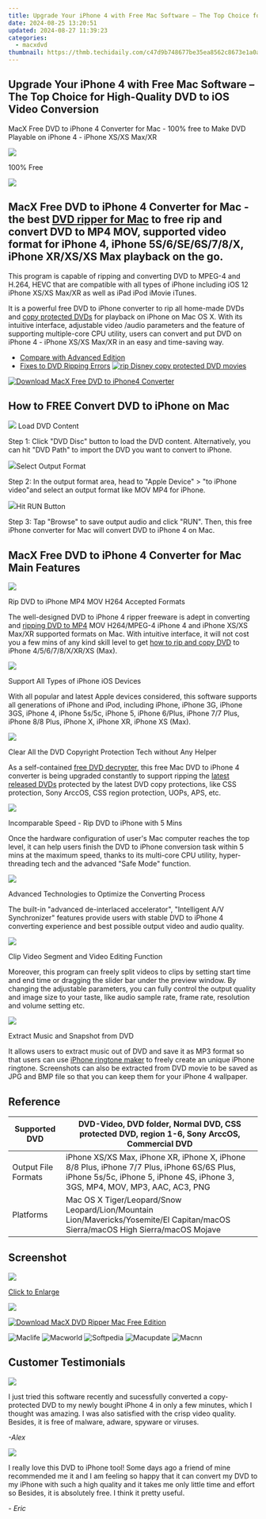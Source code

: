 ```yaml
---
title: Upgrade Your iPhone 4 with Free Mac Software – The Top Choice for High-Quality DVD to iOS Video Conversion
date: 2024-08-25 13:20:51
updated: 2024-08-27 11:39:23
categories:
  - macxdvd
thumbnail: https://thmb.techidaily.com/c47d9b748677be35ea8562c8673e1a0adea4db02bd5063809503ecb26b1549e6.jpg
---
```


## Upgrade Your iPhone 4 with Free Mac Software – The Top Choice for High-Quality DVD to iOS Video Conversion

MacX Free DVD to iPhone 4 Converter for Mac \- 100% free to Make DVD Playable on iPhone 4 - iPhone XS/XS Max/XR 

![](https://www.macxdvd.com/dvd-to-iphone4-converter-for-mac-free/../face/dvd-iphone4-pic.jpg) 

100% Free

![](https://www.macxdvd.com/dvd-to-iphone4-converter-for-mac-free/../image-jp/flag.png) 

## MacX Free DVD to iPhone 4 Converter for Mac - the best [DVD ripper for Mac](https://tools.techidaily.com/macxdvd/products/) to free rip and convert DVD to MP4 MOV, supported video format for iPhone 4, iPhone 5S/6/SE/6S/7/8/X, iPhone XR/XS/XS Max playback on the go.

This program is capable of ripping and converting DVD to MPEG-4 and H.264, HEVC that are compatible with all types of iPhone including iOS 12 iPhone XS/XS Max/XR as well as iPad iPod iMovie iTunes.

It is a powerful free DVD to iPhone converter to rip all home-made DVDs and [copy protected DVDs](https://tools.techidaily.com/macxdvd/products/) for playback on iPhone on Mac OS X. With its intuitive interface, adjustable video /audio parameters and the feature of supporting multiple-core CPU utility, users can convert and put DVD on iPhone 4 - iPhone XS/XS Max/XR in an easy and time-saving way.

* [Compare with Advanced Edition](https://tools.techidaily.com/macxdvd/products/)
* [Fixes to DVD Ripping Errors](https://tools.techidaily.com/macxdvd/products/)
[![rip Disney copy protected DVD movies](https://www.macxdvd.com/dvd-to-iphone4-converter-for-mac-free/../image/macxdvdpro-banner-mini.jpg)](https://tools.techidaily.com/macxdvd/products/) 

[![Download MacX Free DVD to iPhone4 Converter](https://www.macxdvd.com/dvd-to-iphone4-converter-for-mac-free/../image/bottom-download-big.jpg)](https://www.macxdvd.com/download/macx-free-dvd-to-iphone4-converter-for-mac.dmg) 

## How to FREE Convert DVD to iPhone on Mac

![](https://www.macxdvd.com/dvd-to-iphone4-converter-for-mac-free/../i-pic/1.png) Load DVD Content 

Step 1: Click "DVD Disc" button to load the DVD content. Alternatively, you can hit "DVD Path" to import the DVD you want to convert to iPhone.

![](https://www.macxdvd.com/dvd-to-iphone4-converter-for-mac-free/../i-pic/2.png)Select Output Format 

Step 2: In the output format area, head to "Apple Device" > "to iPhone video"and select an output format like MOV MP4 for iPhone.

![](https://www.macxdvd.com/dvd-to-iphone4-converter-for-mac-free/../i-pic/3.png)Hit RUN Button

Step 3: Tap "Browse" to save output audio and click "RUN". Then, this free iPhone converter for Mac will convert DVD to iPhone 4 on Mac. 

## MacX Free DVD to iPhone 4 Converter for Mac Main Features

![](https://www.macxdvd.com/dvd-to-iphone4-converter-for-mac-free/image/1.jpg) 

Rip DVD to iPhone MP4 MOV H264 Accepted Formats

The well-designed DVD to iPhone 4 ripper freeware is adept in converting and [ripping DVD to MP4](https://tools.techidaily.com/macxdvd/products/) MOV H264/MPEG-4 iPhone 4 and iPhone XS/XS Max/XR supported formats on Mac. With intuitive interface, it will not cost you a few mins of any kind skill level to get [how to rip and copy DVD](https://tools.techidaily.com/macxdvd/products/) to iPhone 4/5/6/7/8/X/XR/XS (Max). 

![](https://www.macxdvd.com/dvd-to-iphone4-converter-for-mac-free/image/2.jpg) 

Support All Types of iPhone iOS Devices

With all popular and latest Apple devices considered, this software supports all generations of iPhone and iPod, including iPhone, iPhone 3G, iPhone 3GS, iPhone 4, iPhone 5s/5c, iPhone 5, iPhone 6/Plus, iPhone 7/7 Plus, iPhone 8/8 Plus, iPhone X, iPhone XR, iPhone XS (Max).

![](https://www.macxdvd.com/dvd-to-iphone4-converter-for-mac-free/image/3.jpg) 

Clear All the DVD Copyright Protection Tech without Any Helper

As a self-contained [free DVD decrypter](https://tools.techidaily.com/macxdvd/products/), this free Mac DVD to iPhone 4 converter is being upgraded constantly to support ripping the [latest released DVDs](https://tools.techidaily.com/macxdvd/products/) protected by the latest DVD copy protections, like CSS protection, Sony ArccOS, CSS region protection, UOPs, APS, etc.

![](https://www.macxdvd.com/dvd-to-iphone4-converter-for-mac-free/image/4.jpg) 

Incomparable Speed - Rip DVD to iPhone with 5 Mins 

Once the hardware configuration of user's Mac computer reaches the top level, it can help users finish the DVD to iPhone conversion task within 5 mins at the maximum speed, thanks to its multi-core CPU utility, hyper-threading tech and the advanced "Safe Mode" function.

![](https://www.macxdvd.com/dvd-to-iphone4-converter-for-mac-free/image/5.jpg) 

Advanced Technologies to Optimize the Converting Process

The built-in "advanced de-interlaced accelerator", "Intelligent A/V Synchronizer" features provide users with stable DVD to iPhone 4 converting experience and best possible output video and audio quality.

![](https://www.macxdvd.com/dvd-to-iphone4-converter-for-mac-free/image/6.jpg) 

Clip Video Segment and Video Editing Function

Moreover, this program can freely split videos to clips by setting start time and end time or dragging the slider bar under the preview window. By changing the adjustable parameters, you can fully control the output quality and image size to your taste, like audio sample rate, frame rate, resolution and volume setting etc. 

![](https://www.macxdvd.com/dvd-to-iphone4-converter-for-mac-free/image/7.jpg) 

Extract Music and Snapshot from DVD

It allows users to extract music out of DVD and save it as MP3 format so that users can use [iPhone ringtone maker](https://tools.techidaily.com/macxdvd/products/) to freely create an unique iPhone ringtone. Screenshots can also be extracted from DVD movie to be saved as JPG and BMP file so that you can keep them for your iPhone 4 wallpaper.

## Reference

| Supported DVD       | DVD-Video, DVD folder, Normal DVD, CSS protected DVD, region 1-6, Sony ArccOS, Commercial DVD                                                                              |
| ------------------- | -------------------------------------------------------------------------------------------------------------------------------------------------------------------------- |
| Output File Formats | iPhone XS/XS Max, iPhone XR, iPhone X, iPhone 8/8 Plus, iPhone 7/7 Plus, iPhone 6S/6S Plus, iPhone 5s/5c, iPhone 5, iPhone 4S, iPhone 3, 3GS, MP4, MOV, MP3, AAC, AC3, PNG |
| Platforms           | Mac OS X Tiger/Leopard/Snow Leopard/Lion/Mountain Lion/Mavericks/Yosemite/El Capitan/macOS Sierra/macOS High Sierra/macOS Mojave                                           |

## Screenshot

![](https://www.macxdvd.com/dvd-to-iphone4-converter-for-mac-free/image/screenshot.jpg)

[Click to Enlarge](https://tools.techidaily.com/macxdvd/products/)

![](https://www.macxdvd.com/dvd-to-iphone4-converter-for-mac-free/image/screenshot_02.jpg) 

[![Download MacX DVD Ripper Mac Free Edition](https://www.macxdvd.com/dvd-to-iphone4-converter-for-mac-free/../image/bottom-download-big.jpg)](https://www.macxdvd.com/download/macx-free-dvd-to-iphone4-converter-for-mac.dmg)

![Maclife](https://www.macxdvd.com/dvd-to-iphone4-converter-for-mac-free/../i-pic/maclife.gif) ![Macworld](https://www.macxdvd.com/dvd-to-iphone4-converter-for-mac-free/../i-pic/macworld.gif) ![Softpedia](https://www.macxdvd.com/dvd-to-iphone4-converter-for-mac-free/../i-pic/softpedia.gif) ![Macupdate](https://www.macxdvd.com/dvd-to-iphone4-converter-for-mac-free/../i-pic/macupdate.gif) ![Macnn](https://www.macxdvd.com/dvd-to-iphone4-converter-for-mac-free/../i-pic/macnn.gif) 

## Customer Testimonials

![](https://www.macxdvd.com/dvd-to-iphone4-converter-for-mac-free/../image/customer-ico.jpg) 

I just tried this software recently and sucessfully converted a copy-protected DVD to my newly bought iPhone 4 in only a few minutes, which I thought was amazing. I was also satisfied with the crisp video quality. Besides, it is free of malware, adware, spyware or viruses. 

_\-Alex_ 

![](https://www.macxdvd.com/dvd-to-iphone4-converter-for-mac-free/../image/customer-ico.jpg) 

I really love this DVD to iPhone tool! Some days ago a friend of mine recommended me it and I am feeling so happy that it can convert my DVD to my iPhone with such a high quality and it takes me only little time and effort so Besides, it is absolutely free. I think it pretty useful.

_\- Eric_

<ins class="adsbygoogle"
     style="display:block"
     data-ad-format="autorelaxed"
     data-ad-client="ca-pub-7571918770474297"
     data-ad-slot="1223367746"></ins>



<ins class="adsbygoogle"
     style="display:block"
     data-ad-client="ca-pub-7571918770474297"
     data-ad-slot="8358498916"
     data-ad-format="auto"
     data-full-width-responsive="true"></ins>
